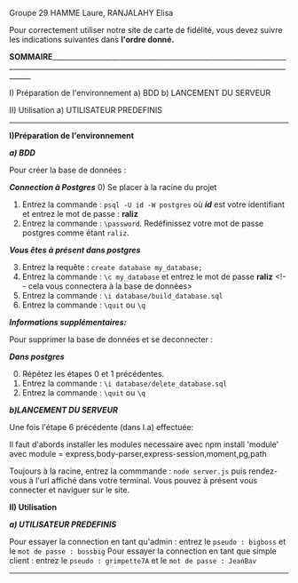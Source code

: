 Groupe 29
HAMME Laure,
RANJALAHY Elisa

Pour correctement utiliser notre site de carte de fidélité, vous devez suivre les indications suivantes dans **l'ordre donné.**

**SOMMAIRE**______________________________________________________________________________________________________________________________________________________

I) Préparation de l'environnement
    a) BDD
    b) LANCEMENT DU SERVEUR

II) Utilisation
    a) UTILISATEUR PREDEFINIS

__________________________________________________________________________________________________________________________________________________________________

**I)Préparation de l'environnement**


***a) BDD***

Pour créer la base de données :

***Connection à Postgres***
0) Se placer à la racine du projet
1) Entrez la commande : `psql -U id -W postgres` où ***id*** est votre identifiant et entrez le mot de passe : **raliz** 
2) Entrez la commande : `\password`. Redéfinissez votre mot de passe postgres comme étant `raliz`.

***Vous êtes à présent dans postgres***

3) Entrez la requête : `create database my_database;`
4) Entrez la commande : `\c my_database` et entrez le mot de passe **raliz** <!-- cela vous connectera à la base de données>
5) Entrez la commande : `\i database/build_database.sql` <!--va construire les tables-->
6) Entrez la commande : `\quit` ou `\q` <!--ce qui vous fera sortir de Postgres-->


***Informations supplémentaires:***

Pour supprimer la base de données et se deconnecter :

***Dans postgres*** 


0) Répétez les étapes 0 et 1 précédentes.
1) Entrez la commande : `\i database/delete_database.sql`
2) Entrez la commande : `\quit` ou `\q` <!--ce qui vous fera sortir de Postgres-->


***b)LANCEMENT DU SERVEUR***

Une fois l'étape 6 précédente (dans I.a) effectuée:

Il faut d'abords installer les modules necessaire avec npm install 'module' avec module = express,body-parser,express-session,moment,pg,path

Toujours à la racine, entrez la commmande : `node server.js` puis rendez-vous à l'url affiché dans votre terminal.
Vous pouvez à présent vous connecter et naviguer sur le site.


**II) Utilisation**

***a) UTILISATEUR PREDEFINIS***

Pour essayer la connection en tant qu'admin : entrez le `pseudo : bigboss` et le `mot de passe : bossbig`
Pour essayer la connection en tant que simple client : entrez le `pseudo : grimpette7A` et le `mot de passe : JeanBav`

_________________________________________________________________________________________________________________________________________

